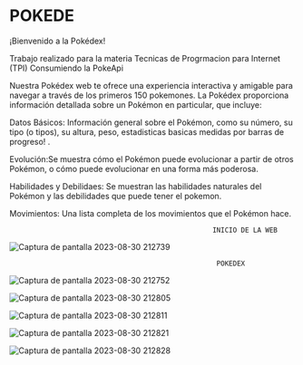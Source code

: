 # POKEDE


¡Bienvenido a la Pokédex!

Trabajo realizado para la materia Tecnicas de Progrmacion para Internet (TPI)
Consumiendo la PokeApi

Nuestra Pokédex web te ofrece una experiencia interactiva y amigable para navegar a través de los primeros 150 pokemones.
La Pokédex proporciona información detallada sobre un Pokémon en particular, que incluye:

Datos Básicos: Información general sobre el Pokémon, como su número, su tipo (o tipos), su altura, peso, estadisticas basicas medidas por barras de progreso!
.

Evolución:Se muestra cómo el Pokémon puede evolucionar a partir de otros Pokémon, o cómo puede evolucionar en una forma más poderosa. 

Habilidades y Debilidaes: Se muestran las habilidades naturales del Pokémon y las debilidades que puede tener el pokemon.

Movimientos: Una lista completa de los movimientos que el Pokémon hace.

                                                      INICIO DE LA WEB
![Captura de pantalla 2023-08-30 212739](https://github.com/Andre1717g/POKEDEX/assets/117502426/92ee1b16-3670-4129-88c8-ee46ae50f86f)


                                                       POKEDEX
  ![Captura de pantalla 2023-08-30 212752](https://github.com/Andre1717g/POKEDEX/assets/117502426/481c2a8b-d055-42a6-9b7c-4f3514ea1f87)

  ![Captura de pantalla 2023-08-30 212805](https://github.com/Andre1717g/POKEDEX/assets/117502426/c5fb5b41-bbcb-4f19-9604-1b71f54b3aa6)

  ![Captura de pantalla 2023-08-30 212811](https://github.com/Andre1717g/POKEDEX/assets/117502426/ea5508f3-a766-4027-9d7d-bad8ae388cc7)

  ![Captura de pantalla 2023-08-30 212821](https://github.com/Andre1717g/POKEDEX/assets/117502426/68750fe1-ba7a-403a-9b4c-f47ccd69cf3d)

  ![Captura de pantalla 2023-08-30 212828](https://github.com/Andre1717g/POKEDEX/assets/117502426/ac6e7479-5966-467d-ba5c-1aee85e8d776)





 



 











